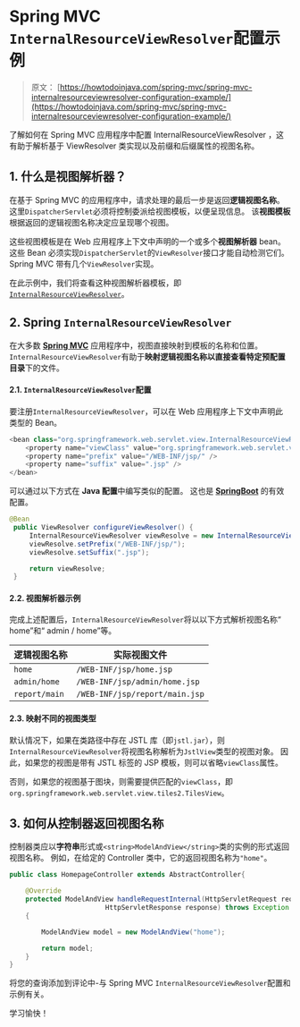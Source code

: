 # Spring MVC `InternalResourceViewResolver`配置示例

> 原文： [https://howtodoinjava.com/spring-mvc/spring-mvc-internalresourceviewresolver-configuration-example/](https://howtodoinjava.com/spring-mvc/spring-mvc-internalresourceviewresolver-configuration-example/)

了解如何在 Spring MVC 应用程序中配置 InternalResourceViewResolver ，这有助于解析基于 ViewResolver 类实现以及前缀和后缀属性的视图名称。

## 1\. 什么是视图解析器？

在基于 Spring MVC 的应用程序中，请求处理的最后一步是返回**逻辑视图名称**。 这里`DispatcherServlet`必须将控制委派给视图模板，以便呈现信息。 该**视图模板**根据返回的逻辑视图名称决定应呈现哪个视图。

这些视图模板是在 Web 应用程序上下文中声明的一个或多个**视图解析器** bean。 这些 Bean 必须实现`DispatcherServlet`的`ViewResolver`接口才能自动检测它们。 Spring MVC 带有几个`ViewResolver`实现。

在此示例中，我们将查看这种视图解析器模板，即[`InternalResourceViewResolver`](https://docs.spring.io/spring/docs/current/javadoc-api/org/springframework/web/servlet/view/InternalResourceViewResolver.html)。

## 2\. Spring `InternalResourceViewResolver`

在大多数 [**Spring MVC**](https://howtodoinjava.com/spring-mvc-tutorial/) 应用程序中，视图直接映射到模板的名称和位置。 `InternalResourceViewResolver`有助于**映射逻辑视图名称以直接查看特定预配置目录**下的文件。

#### 2.1. `InternalResourceViewResolver`配置

要注册`InternalResourceViewResolver`，可以在 Web 应用程序上下文中声明此类型的 Bean。

```java
<bean class="org.springframework.web.servlet.view.InternalResourceViewResolver">
    <property name="viewClass" value="org.springframework.web.servlet.view.JstlView" />
    <property name="prefix" value="/WEB-INF/jsp/" />
    <property name="suffix" value=".jsp" />
</bean>

```

可以通过以下方式在 **Java 配置**中编写类似的配置。 这也是 [**SpringBoot**](https://howtodoinjava.com/spring-boot-tutorials/) 的有效配置。

```java
@Bean
 public ViewResolver configureViewResolver() {
     InternalResourceViewResolver viewResolve = new InternalResourceViewResolver();
     viewResolve.setPrefix("/WEB-INF/jsp/");
     viewResolve.setSuffix(".jsp");

     return viewResolve;
 }

```

#### 2.2. 视图解析器示例

完成上述配置后，`InternalResourceViewResolver`将以以下方式解析视图名称“ home”和“ admin / home”等。

| 逻辑视图名称 | 实际视图文件 |
| --- | --- |
| `home` | `/WEB-INF/jsp/home.jsp` |
| `admin/home` | `/WEB-INF/jsp/admin/home.jsp` |
| `report/main` | `/WEB-INF/jsp/report/main.jsp` |

#### 2.3. 映射不同的视图类型

默认情况下，如果在类路径中存在 JSTL 库（即`jstl.jar`），则`InternalResourceViewResolver`将视图名称解析为`JstlView`类型的视图对象。 因此，如果您的视图是带有 JSTL 标签的 JSP 模板，则可以省略`viewClass`属性。

否则，如果您的视图基于图块，则需要提供匹配的`viewClass`，即`org.springframework.web.servlet.view.tiles2.TilesView`。

## 3\. 如何从控制器返回视图名称

控制器类应以**字符串**形式或`<string>ModelAndView</string>`类的实例的形式返回视图名称。 例如，在给定的 Controller 类中，它的返回视图名称为`"home"`。

```java
public class HomepageController extends AbstractController{

	@Override
	protected ModelAndView handleRequestInternal(HttpServletRequest request,
						HttpServletResponse response) throws Exception 
	{

		ModelAndView model = new ModelAndView("home");

		return model;
	}
}

```

将您的查询添加到评论中-与 Spring MVC `InternalResourceViewResolver`配置和示例有关。

学习愉快！